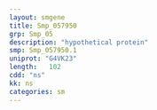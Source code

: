 ```yaml
---
layout: smgene
title: Smp_057950
grp: Smp_05
description: "hypothetical protein"
smp: Smp_057950.1
uniprot: "G4VK23"
length:   102
cdd: "ns"
kk: ns
categories: sm
---
```


